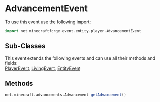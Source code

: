 # AdvancementEvent

To use this event use the following import:
```groovy
import net.minecraftforge.event.entity.player.AdvancementEvent
```

## Sub-Classes

This event extends the following events and can use all their methods and fields: <br>
[PlayerEvent](player_event/player_event.md), [LivingEvent](living_event/living_event.md), [EntityEvent](entity_event/entity_event.md)

## Methods
```groovy
net.minecraft.advancements.Advancement getAdvancement()
```
